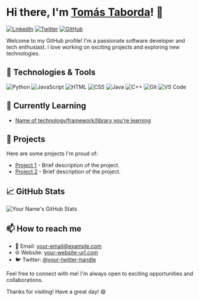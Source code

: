 # Hi there, I'm [Tomás Taborda](https://your-website-url.com)! 👋

[![LinkedIn](https://img.shields.io/badge/LinkedIn-YourName-blue)](https://www.linkedin.com/in/tom%C3%A1s-taborda-a028a8234/)
[![Twitter](https://img.shields.io/twitter/follow/your-twitter-handle?style=social)](https://twitter.com/your-twitter-handle)
[![GitHub](https://img.shields.io/github/followers/your-github-username?style=social)](https://github.com/your-github-username)

Welcome to my GitHub profile! I'm a passionate software developer and tech enthusiast. I love working on exciting projects and exploring new technologies.

## 🔧 Technologies & Tools

![Python](https://img.shields.io/badge/Python-Your%20Python%20Skills-yellow)
![JavaScript](https://img.shields.io/badge/JavaScript-Your%20JS%20Skills-yellow)
![HTML](https://img.shields.io/badge/HTML-Your%20HTML%20Skills-orange)
![CSS](https://img.shields.io/badge/CSS-Your%20CSS%20Skills-orange)
![Java](https://img.shields.io/badge/Java-Your%20Java%20Skills-purple)
![C++](https://img.shields.io/badge/C++-Your%20C++%20Skills-purple)
![Git](https://img.shields.io/badge/Git-Your%20Git%20Skills-blue)
![VS Code](https://img.shields.io/badge/VS%20Code-Your%20Editor-blue)

## 🌱 Currently Learning

- [Name of technology/framework/library you're learning](https://link-to-documentation-or-tutorial.com)

## 🚀 Projects

Here are some projects I'm proud of:

- [Project 1](https://link-to-project-1.com) - Brief description of the project.
- [Project 2](https://link-to-project-2.com) - Brief description of the project.

## 📈 GitHub Stats

![Your Name's GitHub Stats](https://github-readme-stats.vercel.app/api?username=your-github-username&show_icons=true&hide_title=true&hide_border=true&hide=prs,issues,contribs)

## 📫 How to reach me

- 📧 Email: your-email@example.com
- 🌐 Website: [your-website-url.com](https://your-website-url.com)
- 🐦 Twitter: [@your-twitter-handle](https://twitter.com/your-twitter-handle)

Feel free to connect with me! I'm always open to exciting opportunities and collaborations.

Thanks for visiting! Have a great day! 😄

